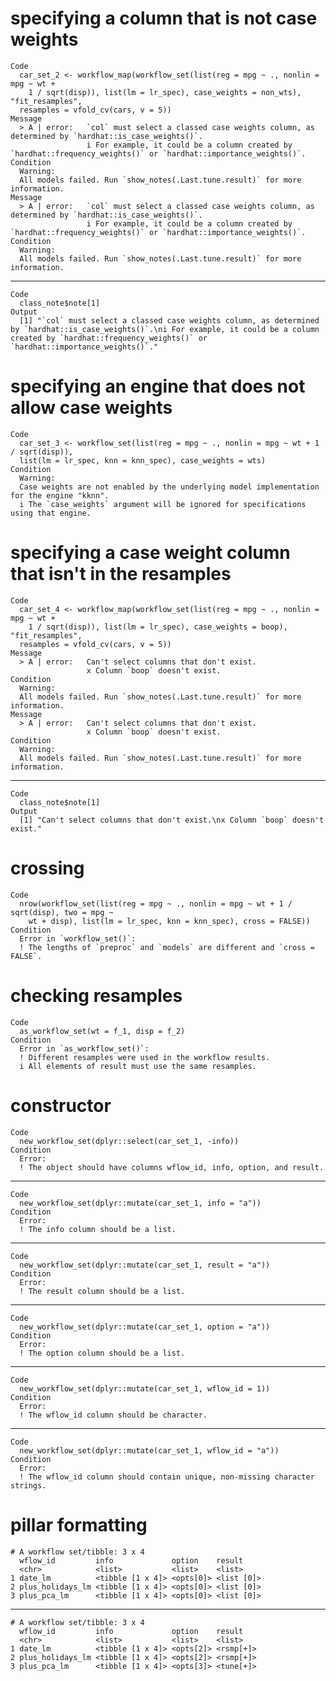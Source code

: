 # specifying a column that is not case weights

    Code
      car_set_2 <- workflow_map(workflow_set(list(reg = mpg ~ ., nonlin = mpg ~ wt +
        1 / sqrt(disp)), list(lm = lr_spec), case_weights = non_wts), "fit_resamples",
      resamples = vfold_cv(cars, v = 5))
    Message
      > A | error:   `col` must select a classed case weights column, as determined by `hardhat::is_case_weights()`.
                     i For example, it could be a column created by `hardhat::frequency_weights()` or `hardhat::importance_weights()`.
    Condition
      Warning:
      All models failed. Run `show_notes(.Last.tune.result)` for more information.
    Message
      > A | error:   `col` must select a classed case weights column, as determined by `hardhat::is_case_weights()`.
                     i For example, it could be a column created by `hardhat::frequency_weights()` or `hardhat::importance_weights()`.
    Condition
      Warning:
      All models failed. Run `show_notes(.Last.tune.result)` for more information.

---

    Code
      class_note$note[1]
    Output
      [1] "`col` must select a classed case weights column, as determined by `hardhat::is_case_weights()`.\ni For example, it could be a column created by `hardhat::frequency_weights()` or `hardhat::importance_weights()`."

# specifying an engine that does not allow case weights

    Code
      car_set_3 <- workflow_set(list(reg = mpg ~ ., nonlin = mpg ~ wt + 1 / sqrt(disp)),
      list(lm = lr_spec, knn = knn_spec), case_weights = wts)
    Condition
      Warning:
      Case weights are not enabled by the underlying model implementation for the engine "kknn".
      i The `case_weights` argument will be ignored for specifications using that engine.

# specifying a case weight column that isn't in the resamples

    Code
      car_set_4 <- workflow_map(workflow_set(list(reg = mpg ~ ., nonlin = mpg ~ wt +
        1 / sqrt(disp)), list(lm = lr_spec), case_weights = boop), "fit_resamples",
      resamples = vfold_cv(cars, v = 5))
    Message
      > A | error:   Can't select columns that don't exist.
                     x Column `boop` doesn't exist.
    Condition
      Warning:
      All models failed. Run `show_notes(.Last.tune.result)` for more information.
    Message
      > A | error:   Can't select columns that don't exist.
                     x Column `boop` doesn't exist.
    Condition
      Warning:
      All models failed. Run `show_notes(.Last.tune.result)` for more information.

---

    Code
      class_note$note[1]
    Output
      [1] "Can't select columns that don't exist.\nx Column `boop` doesn't exist."

# crossing

    Code
      nrow(workflow_set(list(reg = mpg ~ ., nonlin = mpg ~ wt + 1 / sqrt(disp), two = mpg ~
        wt + disp), list(lm = lr_spec, knn = knn_spec), cross = FALSE))
    Condition
      Error in `workflow_set()`:
      ! The lengths of `preproc` and `models` are different and `cross = FALSE`.

# checking resamples

    Code
      as_workflow_set(wt = f_1, disp = f_2)
    Condition
      Error in `as_workflow_set()`:
      ! Different resamples were used in the workflow results.
      i All elements of result must use the same resamples.

# constructor

    Code
      new_workflow_set(dplyr::select(car_set_1, -info))
    Condition
      Error:
      ! The object should have columns wflow_id, info, option, and result.

---

    Code
      new_workflow_set(dplyr::mutate(car_set_1, info = "a"))
    Condition
      Error:
      ! The info column should be a list.

---

    Code
      new_workflow_set(dplyr::mutate(car_set_1, result = "a"))
    Condition
      Error:
      ! The result column should be a list.

---

    Code
      new_workflow_set(dplyr::mutate(car_set_1, option = "a"))
    Condition
      Error:
      ! The option column should be a list.

---

    Code
      new_workflow_set(dplyr::mutate(car_set_1, wflow_id = 1))
    Condition
      Error:
      ! The wflow_id column should be character.

---

    Code
      new_workflow_set(dplyr::mutate(car_set_1, wflow_id = "a"))
    Condition
      Error:
      ! The wflow_id column should contain unique, non-missing character strings.

# pillar formatting

    # A workflow set/tibble: 3 x 4
      wflow_id         info             option    result    
      <chr>            <list>           <list>    <list>    
    1 date_lm          <tibble [1 x 4]> <opts[0]> <list [0]>
    2 plus_holidays_lm <tibble [1 x 4]> <opts[0]> <list [0]>
    3 plus_pca_lm      <tibble [1 x 4]> <opts[0]> <list [0]>

---

    # A workflow set/tibble: 3 x 4
      wflow_id         info             option    result   
      <chr>            <list>           <list>    <list>   
    1 date_lm          <tibble [1 x 4]> <opts[2]> <rsmp[+]>
    2 plus_holidays_lm <tibble [1 x 4]> <opts[2]> <rsmp[+]>
    3 plus_pca_lm      <tibble [1 x 4]> <opts[3]> <tune[+]>

